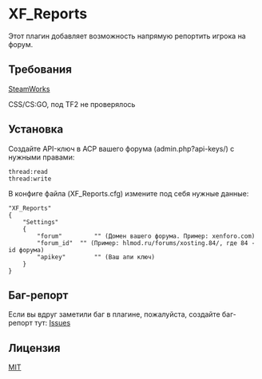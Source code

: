 # XF_Reports
Этот плагин добавляет возможность напрямую репортить игрока на форум.

## Требования
[SteamWorks](https://users.alliedmods.net/~kyles/builds/SteamWorks/)

CSS/CS:GO, под TF2 не проверялось

## Установка
Создайте API-ключ в ACP вашего форума (admin.php?api-keys/) с нужными правами:
```
thread:read
thread:write
```

В конфиге файла (XF_Reports.cfg) измените под себя нужные данные:
```
"XF_Reports"
{
	"Settings"
	{
		"forum"			"" (Домен вашего форума. Пример: xenforo.com)
		"forum_id"	"" (Пример: hlmod.ru/forums/xosting.84/, где 84 - id форума)
		"apikey"		"" (Ваш апи ключ)
	}
}
```

## Баг-репорт
Если вы вдруг заметили баг в плагине, пожалуйста, создайте баг-репорт тут: 
[Issues](https://github.com/inzanty/XF_Reports/issues)

## Лицензия
[MIT](https://choosealicense.com/licenses/mit/)
